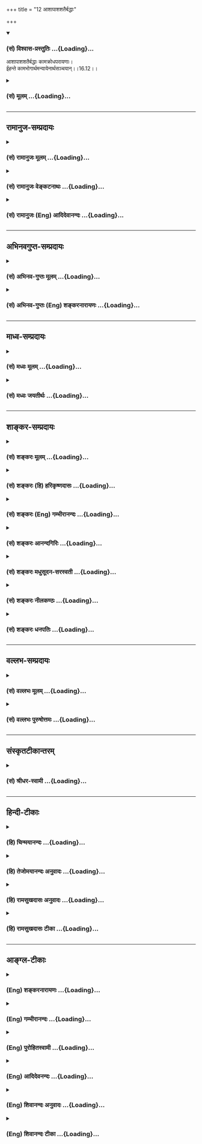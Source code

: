 +++
title = "12 आशापाशशतैर्बद्धाः"

+++
<div class="js_include" newlevelforh1="3" title="(सं) विश्वास-प्रस्तुतिः" unfilled url="/purANam_vaiShNavam/mahAbhAratam/06-bhIShma-parva/03-bhagavad-gItA-parva/saMskRtam/vishvAsa-prastutiH/16_daivAsura-sampad-vib/12_AshApAshashatairb.md">
<details open><summary><h3>(सं) विश्वास-प्रस्तुतिः ...{Loading}...</h3></summary>

आशापाशशतैर्बद्धाः कामक्रोधपरायणाः।  
ईहन्ते कामभोगार्थमन्यायेनार्थसञ्चयान्।।16.12।।
</details>
</div>
<div class="js_include collapsed" newlevelforh1="3" title="(सं) मूलम्" unfilled url="/purANam_vaiShNavam/mahAbhAratam/06-bhIShma-parva/03-bhagavad-gItA-parva/saMskRtam/mUlam/16_daivAsura-sampad-vib/12_AshApAshashatairb.md">
<details><summary><h3>(सं) मूलम् ...{Loading}...</h3></summary>

आशापाशशतैर्बद्धाः कामक्रोधपरायणाः।  
ईहन्ते कामभोगार्थमन्यायेनार्थसञ्चयान्।।16.12।।
</details>
</div>


_________________
## रामानुज-सम्प्रदायः
<div class="js_include collapsed" newlevelforh1="3" title="(सं) रामानुजः मूलम्" unfilled url="/purANam_vaiShNavam/mahAbhAratam/06-bhIShma-parva/03-bhagavad-gItA-parva/saMskRtam/rAmAnujaH/mUlam/16_daivAsura-sampad-vib/12_AshApAshashatairb.md">
<details><summary><h3>(सं) रामानुजः मूलम् ...{Loading}...</h3></summary>

।।16.12।।**आशापाशशतैः** आशाख्यपाशशतैः **बद्धाः कामक्रोधपरायणाः**
कामक्रोधैकनिष्ठाः। **कामभोगार्थम्** **अन्यायेन अर्थसंचयान्** प्रति
**ईहन्ते।**

</details>
</div>
<div class="js_include collapsed" newlevelforh1="3" title="(सं) रामानुजः वेङ्कटनाथः" unfilled url="/purANam_vaiShNavam/mahAbhAratam/06-bhIShma-parva/03-bhagavad-gItA-parva/saMskRtam/rAmAnujaH/venkaTanAthaH/16_daivAsura-sampad-vib/12_AshApAshashatairb.md">
<details><summary><h3>(सं) रामानुजः वेङ्कटनाथः ...{Loading}...</h3></summary>

  
  
।।16.12।। चिन्ता कर्तव्यविषया; आशा तु फलविषया
आशाविषयाणामसङ्ख्यातत्वात्तदाशानामपि शतशाखत्वेन तथात्वम्। कामक्रोधपरायणाः
इत्यत्र क्रोधस्य परमप्राप्यतया तदभिमानविषयत्वाभावात्
कामक्रोधयोरैकाग्र्यमात्रं विवक्षितमित्याह -- कामक्रोधैकनिष्ठा इति।
अयनशब्दोऽत्र आश्रयपरः कामो हि विहन्यमानः क्रोधात्मना परिणमतीति
प्राक्प्रपञ्चितस्मारणे \[3।37\] तात्पर्यान्न पुनरुक्तिः। कामोपभोगार्थमिति
विषयानुभवार्थं परमनिश्श्रेयससाधनभूतपरमपुरुषसमाराधनार्थं यत्कर्तव्यं;
हन्त तदनर्थावहातिक्षुद्रक्षणिकसुखाभासार्थमासीदिति भावः। अन्यायेनेति --
नहि यज्ञादिवन्न्यायार्जितैः कामोपभोगो निष्पाद्यत इति भावः।
द्वितीयान्वयज्ञापनायाऽऽहप्रतीति। प्रवर्तन्ते ईहन्त इत्युभयमत्र
समानविषयं; तत्र ईहया,निष्पादयन्तीति विवक्षितत्वात्अर्थसञ्चयान् इति
द्वितीयान्वयः।  
  

</details>
</div>
<div class="js_include collapsed" newlevelforh1="3" title="(सं) रामानुजः (Eng) आदिदेवानन्दः" unfilled url="/purANam_vaiShNavam/mahAbhAratam/06-bhIShma-parva/03-bhagavad-gItA-parva/saMskRtam/rAmAnujaH/english/AdidevAnandaH/16_daivAsura-sampad-vib/12_AshApAshashatairb.md">
<details><summary><h3>(सं) रामानुजः (Eng) आदिदेवानन्दः ...{Loading}...</h3></summary>

16.12 They are 'bound by hundreds of fetters of hope,' viz., bound by
hundreds of fetters in the form of hope. They are given over to 'desire
and anger,' viz., they are intent solely on desire and anger. To satisfy
their sensual desires, they endeavour for wealth through immortal means.

</details>
</div>


_________________
## अभिनवगुप्त-सम्प्रदायः
<div class="js_include collapsed" newlevelforh1="3" title="(सं) अभिनव-गुप्तः मूलम्" unfilled url="/purANam_vaiShNavam/mahAbhAratam/06-bhIShma-parva/03-bhagavad-gItA-parva/saMskRtam/abhinava-guptaH/mUlam/16_daivAsura-sampad-vib/12_AshApAshashatairb.md">
<details><summary><h3>(सं) अभिनव-गुप्तः मूलम् ...{Loading}...</h3></summary>

।।16.9 -- 16.12।। एतामित्यादि अर्थसंचयानित्यन्तम्। चिन्ता तेषां
प्रलयान्ता अवरितं (ता) संसृतिप्रलयाव्युपरमात्। एतावदितिकामोपभोग एव परं
(परमं) कृत्यम् \[एषाम्\] तन्नाशाच्च परं क्रोधः। अत,एवाह कामक्रोधपरायणाः
इति।

</details>
</div>
<div class="js_include collapsed" newlevelforh1="3" title="(सं) अभिनव-गुप्तः (Eng) शङ्करनारायणः" unfilled url="/purANam_vaiShNavam/mahAbhAratam/06-bhIShma-parva/03-bhagavad-gItA-parva/saMskRtam/abhinava-guptaH/english/shankaranArAyaNaH/16_daivAsura-sampad-vib/12_AshApAshashatairb.md">
<details><summary><h3>(सं) अभिनव-गुप्तः (Eng) शङ्करनारायणः ...{Loading}...</h3></summary>

16.9-12 Etam etc. upto arthasancayam : Their anxiety ends only at the
time of dissolution i.e. never ceases, becaue the rise and dissolution
never end. This much alone : For them the highest goal to be achieved is
but the gratification of desires, and when this (aim) is just ruined,
there arises anger. Hence the Lord says 'Devoted to their craving and
anger'.

</details>
</div>


_________________
## माध्व-सम्प्रदायः
<div class="js_include collapsed" newlevelforh1="3" title="(सं) मध्वः मूलम्" unfilled url="/purANam_vaiShNavam/mahAbhAratam/06-bhIShma-parva/03-bhagavad-gItA-parva/saMskRtam/madhvaH/mUlam/16_daivAsura-sampad-vib/12_AshApAshashatairb.md">
<details><summary><h3>(सं) मध्वः मूलम् ...{Loading}...</h3></summary>

।।16.12।। Sri Madhvacharya did not comment on this sloka.,

</details>
</div>
<div class="js_include collapsed" newlevelforh1="3" title="(सं) मध्वः जयतीर्थः" unfilled url="/purANam_vaiShNavam/mahAbhAratam/06-bhIShma-parva/03-bhagavad-gItA-parva/saMskRtam/madhvaH/jayatIrthaH/16_daivAsura-sampad-vib/12_AshApAshashatairb.md">
<details><summary><h3>(सं) मध्वः जयतीर्थः ...{Loading}...</h3></summary>

।।16.12।। Sri Jayatirtha did not comment on this sloka.  
  

</details>
</div>


_________________
## शाङ्कर-सम्प्रदायः
<div class="js_include collapsed" newlevelforh1="3" title="(सं) शङ्करः मूलम्" unfilled url="/purANam_vaiShNavam/mahAbhAratam/06-bhIShma-parva/03-bhagavad-gItA-parva/saMskRtam/shankaraH/mUlam/16_daivAsura-sampad-vib/12_AshApAshashatairb.md">
<details><summary><h3>(सं) शङ्करः मूलम् ...{Loading}...</h3></summary>

।।16.12।। --,**आशापाशशतैः** आशा एव पाशाः तच्छतैः **बद्धाः** नियन्त्रिताः
सन्तः सर्वतः आकृष्यमाणाः; **कामक्रोधपरायणाः** कामक्रोधौ परम्,अयनम्
आश्रयः येषां ते कामक्रोधपरायणाः; **ईहन्ते** चेष्टन्ते **कामभोगार्थं**
कामभोगप्रयोजनाय न धर्मार्थम्; **अन्यायेन** परस्वापहरणादिना इत्यर्थः किम्
**अर्थसंचयान्** अर्थप्रचयान्।। ईदृशश्च तेषाम् अभिप्रायः --,

</details>
</div>
<div class="js_include collapsed" newlevelforh1="3" title="(सं) शङ्करः (हि) हरिकृष्णदासः" unfilled url="/purANam_vaiShNavam/mahAbhAratam/06-bhIShma-parva/03-bhagavad-gItA-parva/saMskRtam/shankaraH/hindI/harikRShNadAsaH/16_daivAsura-sampad-vib/12_AshApAshashatairb.md">
<details><summary><h3>(सं) शङ्करः (हि) हरिकृष्णदासः ...{Loading}...</h3></summary>

।।16.12।। तथा सैकड़ों आशारूप पाशोंसे बँधे हुएजकड़े हुए; सब ओरसे खींचे
जाते हुए; काम क्रोधके परायण हुए अर्थात् कामक्रोध ही जिनका परम अयन --
आश्रय है; ऐसे काम क्रोधपरायण पुरुष; धर्मके लिये नहीं; बल्कि भोग्य
वस्तुओंका भोग करनेके लिये; अन्यायपूर्वक अर्थात् दूसरेका सत्त्व हरण करना
आदि अनेक पापमय युक्तियोंद्वारा धनसमुदायको इकट्ठा करनेकी चेष्टा किया करते
हैं।  
  
,

</details>
</div>
<div class="js_include collapsed" newlevelforh1="3" title="(सं) शङ्करः (Eng) गम्भीरानन्दः" unfilled url="/purANam_vaiShNavam/mahAbhAratam/06-bhIShma-parva/03-bhagavad-gItA-parva/saMskRtam/shankaraH/english/gambhIrAnandaH/16_daivAsura-sampad-vib/12_AshApAshashatairb.md">
<details><summary><h3>(सं) शङ्करः (Eng) गम्भीरानन्दः ...{Loading}...</h3></summary>

16.12 Baddhah, bound, being impelled, being lured from all sides;
asa-pasa-sataih, by hundreds of shackles in the from of hope-the hopes
themselves are the shackles; by hundreds of these;
kama-krodha-parayanah, giving themselves wholly to passion and anger,
having passion and anger as their highest resort; ihante, they
endeavour; artha-sancayan, to amass wealth; anyayena, through foul
means, i.e. by stealing others' wealth, etc.; kama-bhoga-artham, for the
enjoyment of desirable objects-in order to enjoy desirable objects, not
for righteous acts. Their intentions, too, are of this kind:

</details>
</div>
<div class="js_include collapsed" newlevelforh1="3" title="(सं) शङ्करः आनन्दगिरिः" unfilled url="/purANam_vaiShNavam/mahAbhAratam/06-bhIShma-parva/03-bhagavad-gItA-parva/saMskRtam/shankaraH/AnandagiriH/16_daivAsura-sampad-vib/12_AshApAshashatairb.md">
<details><summary><h3>(सं) शङ्करः आनन्दगिरिः ...{Loading}...</h3></summary>

।।16.12।। आसुरानेव पुनर्विशिनष्टि -- **आशेति।**
अशक्योपायार्थविषयाऽनवगतोपायार्थविषया वा प्रार्थना आशास्ताः पाशा इव
पाशास्तेषां शतैर्बद्धा इव श्रेयसः प्रच्याव्येत ततो नीयमाना इत्याह --
**आशा एवेति।**

</details>
</div>
<div class="js_include collapsed" newlevelforh1="3" title="(सं) शङ्करः मधुसूदन-सरस्वती" unfilled url="/purANam_vaiShNavam/mahAbhAratam/06-bhIShma-parva/03-bhagavad-gItA-parva/saMskRtam/shankaraH/madhusUdana-sarasvatI/16_daivAsura-sampad-vib/12_AshApAshashatairb.md">
<details><summary><h3>(सं) शङ्करः मधुसूदन-सरस्वती ...{Loading}...</h3></summary>

।।16.12।। त ईदृशा असुराः -- आशेति। अशक्योपायार्थविषया अनवगतोपायार्थविषया
वा प्रार्थना आशास्ता एव पाशा इव बन्धनहेतुत्वात्पाशास्तेषां शतैः
समूहैर्बद्धा इव श्रेयसः प्रच्याव्येतस्तत आकृष्य नीयमानाः कामक्रोधौ
परमयनमाश्रयो येषां ते कामक्रोधपरायणाः।
स्त्रीव्यतिकराभिलाषपरानिष्टाभिलाषाभ्यां सदा परिगृहीता इति यावत्। ईहन्ते
कर्तुं चेष्टन्ते कामभोगार्थं नतु धर्मार्थमन्यायेन
परस्वहरणादिनार्तसंचयान्धनराशीन्। संचयानिति बहुवचनेन धनप्राप्तावपि
तत्तृष्णानुवृत्तेर्विषयप्राप्तिवर्धमानतृष्णत्वरूपो लोभो दर्शितः।

</details>
</div>
<div class="js_include collapsed" newlevelforh1="3" title="(सं) शङ्करः नीलकण्ठः" unfilled url="/purANam_vaiShNavam/mahAbhAratam/06-bhIShma-parva/03-bhagavad-gItA-parva/saMskRtam/shankaraH/nIlakaNThaH/16_daivAsura-sampad-vib/12_AshApAshashatairb.md">
<details><summary><h3>(सं) शङ्करः नीलकण्ठः ...{Loading}...</h3></summary>

।।16.12।। अन्यायेन परवञ्चनादिना अर्थसंचयान् धनराशीन् ईहन्ते लिप्सन्ते।

</details>
</div>
<div class="js_include collapsed" newlevelforh1="3" title="(सं) शङ्करः धनपतिः" unfilled url="/purANam_vaiShNavam/mahAbhAratam/06-bhIShma-parva/03-bhagavad-gItA-parva/saMskRtam/shankaraH/dhanapatiH/16_daivAsura-sampad-vib/12_AshApAshashatairb.md">
<details><summary><h3>(सं) शङ्करः धनपतिः ...{Loading}...</h3></summary>

।।16.12।। आसुरानेव पुनर्विशिष्टि। आशा अशक्योपायार्थविषया
अनवगतोपायार्थविषया वा पार्थनास्ता एव बन्धनहेतुतत्वात्पाशाः। आशापाशानां
शतैर्बद्धा एव सन्तः श्रेयसः प्रच्योव्येस्तत आकृष्यमाणाः कामक्रोधपरायणाः
कामक्रोधौ परमयनं आश्रयो येषां ते। कामभोगार्थ कामभोगप्रयोजनाय नतु
धर्मार्थमन्यायेन परस्वापहरणादिनार्थसंचयानर्थप्रचयान् ईहन्ते,चेष्टन्ते।

</details>
</div>


_________________
## वल्लभ-सम्प्रदायः
<div class="js_include collapsed" newlevelforh1="3" title="(सं) वल्लभः मूलम्" unfilled url="/purANam_vaiShNavam/mahAbhAratam/06-bhIShma-parva/03-bhagavad-gItA-parva/saMskRtam/vallabhaH/mUlam/16_daivAsura-sampad-vib/12_AshApAshashatairb.md">
<details><summary><h3>(सं) वल्लभः मूलम् ...{Loading}...</h3></summary>

।।16.12।। अतएव आशापाशशतैरिति।

</details>
</div>
<div class="js_include collapsed" newlevelforh1="3" title="(सं) वल्लभः पुरुषोत्तमः" unfilled url="/purANam_vaiShNavam/mahAbhAratam/06-bhIShma-parva/03-bhagavad-gItA-parva/saMskRtam/vallabhaH/puruShottamaH/16_daivAsura-sampad-vib/12_AshApAshashatairb.md">
<details><summary><h3>(सं) वल्लभः पुरुषोत्तमः ...{Loading}...</h3></summary>

  
  
।।16.12।। तदर्थमेव आशा एव पाशास्तेषां शतानि
तैर्बद्धास्तद्वशेनाऽनेकतुच्छदैवाद्याश्रयणशीलाः; कामक्रोधावेव परमयनं मूलं
आश्रयणं येषां तादृशाः। कामोपभोगस्य कृतपुरुषार्थनिश्चयत्वेन
कामभोगार्थमन्यायेन चौर्यापहारहिंसादिना अर्थसञ्चयान् ईहन्ते इच्छन्ति।  
  

</details>
</div>


_________________
## संस्कृतटीकान्तरम्
<div class="js_include collapsed" newlevelforh1="3" title="(सं) श्रीधर-स्वामी" unfilled url="/purANam_vaiShNavam/mahAbhAratam/06-bhIShma-parva/03-bhagavad-gItA-parva/saMskRtam/shrIdhara-svAmI/16_daivAsura-sampad-vib/12_AshApAshashatairb.md">
<details><summary><h3>(सं) श्रीधर-स्वामी ...{Loading}...</h3></summary>

।।16.12।। अतएव **-- आशेति।** आशा एव पाशास्तेषां शतानि तैर्बद्धा इतस्तत
आकृष्यमाणाः; कामक्रोधौ परमयनमाश्रयो येषां ते; कामभोगार्थमन्यायेन
चौर्यादिनाऽर्थानां संचयाव्राशीनीहन्ते इच्छन्ति।

</details>
</div>


_________________
## हिन्दी-टीकाः
<div class="js_include collapsed" newlevelforh1="3" title="(हि) चिन्मयानन्दः" unfilled url="/purANam_vaiShNavam/mahAbhAratam/06-bhIShma-parva/03-bhagavad-gItA-parva/hindI/chinmayAnandaH/16_daivAsura-sampad-vib/12_AshApAshashatairb.md">
<details><summary><h3>(हि) चिन्मयानन्दः ...{Loading}...</h3></summary>

।।16.12।। आसुरी लोगों के स्वभाव को अधिक स्पष्ट करते हुए भगवान् श्रीकृष्ण
इस श्लोक में उनके कार्य कलापों का वर्णन करते हैं। सैकड़ों आशापाशों से
बन्धे हुए पुरुष की मानसिक और बौद्धिक क्षमताओं का ह्रास होता रहता है। फिर
वह अशान्त पुरुष प्रत्येक वस्तु; व्यक्ति और घटना के साथ अपने धैर्य को
खोकर अपने विवेक और मानसिक सन्तुलन को भी खो देता है। उत्तेजना और सतत
असन्तोष से ग्रस्त यह पुरुष काम और क्रोध के वशीभूत हो जाता है। कामना के
अतृप्त या अवरुद्ध होने पर क्रोध उत्पन्न होना निश्चित है। कामना की पूर्ति
के लिए वह संघर्ष करता है; परन्तु प्रतिस्पर्धा से पूर्ण इस जगत् में सदैव
इष्ट प्राप्ति होना असंभव है और ऐसी परिस्थति में उसकी कामना उन्मत्त और
उद्वेगपूर्ण क्रोध में परिवर्तित हो जाती है। ईहन्ते अथक परिश्रम के द्वारा
वे अपनी नित्य वर्धमान कामना को सन्तुष्ट करने में प्रयत्नशील होते हैं।
भोग के लिए विषयों का परिग्रह आवश्यक होता है। वे शान्ति और सुख को खोजने
के स्थान पर उस एक संज्ञाविहीन तृष्णा को तृप्त करने का प्रयत्न करते रहते
हैं; जो कि एक दीर्घकालीन असाध्य रोग के समान होती है। अपनी मनप्रवृत्तियों
का निरीक्षण; अध्ययन एवं यथार्थ निर्णय पर पहुँचने के लिए आवश्यक मनसन्तुलन
का उनमें सर्वथा अभाव होता है। इच्छापूर्ति की विक्षिप्त भागदौड़ में वे
जीवन के दिव्यतत्त्व से पराङ्मुख हो जाते हैं और सत्यासत्य के विवेक की भी
उपेक्षा करते हैं। कामना से प्रेरित होने पर वे अन्यायपूर्वक अर्थ का संचय
करने में व्यस्त हो जाते हैं। यद्यपि आसुरी लोगों के इन लक्षणों को पाँच
हजार वर्षों पूर्व लिखा गया था; परन्तु आश्चर्य है कि इस खण्ड को पढ़ने पर
ऐसा प्रतीत होता है; मानो यह आज के युग की कटु किन्तु सत्य आलोचना है इस
प्रकार; यदि गीता के विद्यार्थी आज के गौरवशाली विज्ञान; भौतिक समृद्धि;
लौकिक उपलब्धि और राजनीतिक मुक्ति के युग का परीक्षण करें; तो इस युग को
आसुरी श्रेणी में ही मान्यता प्राप्त होगी। औद्योगिक संस्थानों के व्यापक
प्रसार के चीखते हुए भोपुओं की कर्णकटु ध्वनि और आधुनिक वैज्ञानिक अस्त्रों
के भयानक धमाके के मध्य तथा हमारे द्वारा आविष्कृत स्वविनाश की प्राकृतिक
शक्तियों के कोलाहल में; हम भले ही सुदूर काल के ज्ञानी पुरुषों के द्वारा
उद्घोषित सत्य की ओर ध्यान न दें; किन्तु गीता के निष्ठावान विद्यार्थी उन
घोषणाओं की अकाट्य सत्यता को प्रत्यक्ष देखते हैं; और स्वभावत अपने युग के
प्रति उनका मन उदास हो जाता है। उन पुरुषों के विचार इस प्रकार होते हैं

</details>
</div>
<div class="js_include collapsed" newlevelforh1="3" title="(हि) तेजोमयानन्दः अनुवादः" unfilled url="/purANam_vaiShNavam/mahAbhAratam/06-bhIShma-parva/03-bhagavad-gItA-parva/hindI/tejomayAnandaH/anuvAdaH/16_daivAsura-sampad-vib/12_AshApAshashatairb.md">
<details><summary><h3>(हि) तेजोमयानन्दः अनुवादः ...{Loading}...</h3></summary>

।।16.12।। सैकड़ों आशापाशों से बन्धे हुये, काम और क्रोध के वश में ये लोग
विषयभोगों की पूर्ति के लिये अन्यायपूर्वक धन का संग्रह करने के लिये
चेष्टा करते हैं।।

</details>
</div>
<div class="js_include collapsed" newlevelforh1="3" title="(हि) रामसुखदासः अनुवादः" unfilled url="/purANam_vaiShNavam/mahAbhAratam/06-bhIShma-parva/03-bhagavad-gItA-parva/hindI/rAmasukhadAsaH/anuvAdaH/16_daivAsura-sampad-vib/12_AshApAshashatairb.md">
<details><summary><h3>(हि) रामसुखदासः अनुवादः ...{Loading}...</h3></summary>

।।16.12।। वे आशाकी सैकड़ों फाँसियोंसे बँधे हुए मनुष्य काम-क्रोधके परायण
होकर पदार्थोंका भोग करनेके लिये अन्यायपूर्वक धन-संचय करनेकी चेष्टा करते
रहते हैं।

</details>
</div>
<div class="js_include collapsed" newlevelforh1="3" title="(हि) रामसुखदासः टीका" unfilled url="/purANam_vaiShNavam/mahAbhAratam/06-bhIShma-parva/03-bhagavad-gItA-parva/hindI/rAmasukhadAsaH/TIkA/16_daivAsura-sampad-vib/12_AshApAshashatairb.md">
<details><summary><h3>(हि) रामसुखदासः टीका ...{Loading}...</h3></summary>

।।16.12।।***व्याख्या --***  **आशापाशशतैर्बद्धाः --** आसुरी
सम्पत्तिवाले मनुष्य आशारूपी सैकड़ों पाशोंसे बँधे रहते हैं अर्थात् उनको
इतना धन हो जायगा; इतना मान हो जायगा; शरीरमें नीरोगता आ जायगी आदि सैकड़ों
आशाओंकी फाँसियाँ लगी रहती हैं। आशाकी फाँसीसे बँधे हुए मनुष्योंके पास
लाखोंकरोड़ों रुपये हो जायँ; तो भी उनका मँगतापन नहीं मिटता उनकी तो यही
आशा रहती है कि सन्तोंसे कुछ मिल जाय; भगवान्से कुछ मिल जाय; मनुष्योंसे
कुछ मिल जाय। इतना ही नहीं पशुपक्षी; वृक्षलता; पहाड़समुद्र आदिसे भी हमें
कुछ मिल जाय। इस प्रकार उनमें सदा खाऊँखाऊँ बनी रहती है। ऐसे व्यक्तियोंकी
सांसारिक आशाएँ कभी पूरी नहीं होतीं (गीता 9। 12)। यदि पूरी हो भी जायँ; तो
भी कुछ फायदा नहीं है क्योंकि यदि वे जीते रहेंगे; तो आशावाली वस्तु नष्ट
हो जायगी और आशावाली वस्तु रहेगी; तो वे मर जायँगे अथवा दोनों ही नष्ट हो
जायँगे। जो आशारूपी फाँसीसे बँधे हुए हैं; वे कभी एक जगह स्थिर नहीं रह सकते
और जो इस आशारूपी फाँसीसे छूट गये हैं; वे मौजसे एक जगह रहते हैं -- **आशा
नाम मनुष्याणां काचिदाश्चर्यश्रृङ्खला।  
  
** यया बद्धाः प्रधावन्ति मुक्तास्तिष्ठन्ति पङ्गुवत्।।  
  
**कामक्रोधपरायणाः --** उनका परम अयन; स्थान काम और क्रोध ही होते हैं
**(टिप्पणी प₀ 819.3)** अर्थात् अपनी कामनापूर्तिके करनेके लिये और
क्रोधपूर्वक दूसरोंको कष्ट देनेके लिये ही उनका जीवन होता है। कामक्रोधके
परायण मनुष्योंका यह निश्चय रहता है कि कामनाके बिना मनुष्य जड हो जाता है।
क्रोधके बिना उसका तेज भी नहीं रहता। कामनासे ही सब काम होता है; नहीं तो
आदमी काम करे ही क्यों कामनाके बिना तो आदमीका जीवन ही भार हो जायगा।
संसारमें काम और क्रोध ही तो सार चीज है। इसके बिना लोग हमें संसारमें रहने
ही नहीं देंगे। क्रोधसे ही शासन चलता है; नहीं तो शासनको मानेगा ही कौन
क्रोधसे दबाकर दूसरोंको ठीक करना चाहिये; नहीं तो लोग हमारा सर्वस्व छीन
लेंगे। फिर तो हमारा अपना कुछ अस्तित्व ही नहीं रहेगा; आदि।**ईहन्ते
कामभोगार्थमन्यायेनार्थसंचयान् --** आसुरी प्रकृतिवाले मनुष्योंका उद्देश्य
धनका संग्रह करना और विषयोंका भोग करना होता है। इस उद्देश्यकी पूर्तिके
लिये वे बेईमानी; धोखेबाजी; विश्वासघात; टैक्सकी चोरी आदि करके दूसरोंका हक
मारकर मन्दिर; बालक; विधवा आदिका धन दबाकर और इस तरह अनेक अन्यान्य पाप
करके धनका संचय करना चाहते हैं। कारण कि उनके मनमें यह बात गहराईसे बैठी
रहती है कि आजकलके जमानेमें ईमानदारीसे; न्यायसे कोई धनी थोड़े ही हो सकता
है ये जितने धनी हुए हैं; सब अन्याय; चोरी; धोखेबाजी करके ही हुए हैं।
ईमानदारीसे; न्यायसे काम करनेकी जो बात है; वह तो कहनेमात्रकी है काममें
नहीं आ सकती। यदि हम न्यायके अनुसार काम करेंगे; तो हमें दुःख पाना पड़ेगा
और जीवनधारण करना मुश्किल हो जायगा। ऐसा उन आसुर स्वभाववाले व्यक्तियोंका
निश्चय होता है।  
  
जो व्यक्ति न्यायपूर्वक स्वर्गके भोगोंकी प्राप्तिके लिये लगे हुए हैं उनके
लिये भी भगवान्ने कहा है कि उन लोगोंकी बुद्धिमें हमें परमात्माकी प्राप्ति
करना है यह निश्चय हो ही नहीं सकता (गीता 2। 44)। फिर जो अन्यायपूर्वक धन
कमाकर प्राणोंके पोषणमें लगे हुए हैं; उनकी बुद्धिमें परमात्मप्राप्तिका
निश्चय कैसे हो सकता है परन्तु वे भी यदि चाहें तो परमात्मप्राप्तिका
निश्चय करके साधनपरायण हो सकते हैं। ऐसा निश्चय करनेके लिये किसीको भी मना
नहीं है क्योंकि मनुष्यजन्म परमात्मप्राप्तिके लिये ही मिला है।  
  
***सम्बन्ध --***  आसुर स्वभाववाले व्यक्ति लोभ; क्रोध और अभिमानको लेकर
किस प्रकारके मनोरथ किया करते हैं; उसे क्रमशः आगेके तीन श्लोकोंमें बताते
हैं।

</details>
</div>


_________________
## आङ्ग्ल-टीकाः
<div class="js_include collapsed" newlevelforh1="3" title="(Eng) शङ्करनारायणः" unfilled url="/purANam_vaiShNavam/mahAbhAratam/06-bhIShma-parva/03-bhagavad-gItA-parva/english/shankaranArAyaNaH/16_daivAsura-sampad-vib/12_AshApAshashatairb.md">
<details><summary><h3>(Eng) शङ्करनारायणः ...{Loading}...</h3></summary>

16.12. Being bound by hundreds of ropes of longing; and being devoted to
their desire and anger, they seek, by unjust means, hoards with wealth,
for the purpose of the gratification of their desires.

</details>
</div>
<div class="js_include collapsed" newlevelforh1="3" title="(Eng) गम्भीरानन्दः" unfilled url="/purANam_vaiShNavam/mahAbhAratam/06-bhIShma-parva/03-bhagavad-gItA-parva/english/gambhIrAnandaH/16_daivAsura-sampad-vib/12_AshApAshashatairb.md">
<details><summary><h3>(Eng) गम्भीरानन्दः ...{Loading}...</h3></summary>

16.12 Bound by hundreds of shackles in the form of hope, giving
themselves wholly to passion and anger, they endeavour to amass wealth
through foul means for the enjoyment of desirable objects.

</details>
</div>
<div class="js_include collapsed" newlevelforh1="3" title="(Eng) पुरोहितस्वामी" unfilled url="/purANam_vaiShNavam/mahAbhAratam/06-bhIShma-parva/03-bhagavad-gItA-parva/english/purohitasvAmI/16_daivAsura-sampad-vib/12_AshApAshashatairb.md">
<details><summary><h3>(Eng) पुरोहितस्वामी ...{Loading}...</h3></summary>

16.12 Caught in the toils of a hundred vain hopes, the slaves of passion
and wrath, they accumulate hoards of unjust wealth, only to pander to
their sensual desire.

</details>
</div>
<div class="js_include collapsed" newlevelforh1="3" title="(Eng) आदिदेवनन्दः" unfilled url="/purANam_vaiShNavam/mahAbhAratam/06-bhIShma-parva/03-bhagavad-gItA-parva/english/AdidevanandaH/16_daivAsura-sampad-vib/12_AshApAshashatairb.md">
<details><summary><h3>(Eng) आदिदेवनन्दः ...{Loading}...</h3></summary>

16.12 Bound by hundreds of fetters of hopes, given over to desire and
anger, they strive unjustly to gather wealth for the gratification of
their desires.

</details>
</div>
<div class="js_include collapsed" newlevelforh1="3" title="(Eng) शिवानन्दः अनुवादः" unfilled url="/purANam_vaiShNavam/mahAbhAratam/06-bhIShma-parva/03-bhagavad-gItA-parva/english/shivAnandaH/anuvAdaH/16_daivAsura-sampad-vib/12_AshApAshashatairb.md">
<details><summary><h3>(Eng) शिवानन्दः अनुवादः ...{Loading}...</h3></summary>

16.12 Bound by a hundred ties of hope, given over to lust and anger,
they strive to obtain by unlawful means hoards to wealth for sensual
enjoyments.

</details>
</div>
<div class="js_include collapsed" newlevelforh1="3" title="(Eng) शिवानन्दः टीका" unfilled url="/purANam_vaiShNavam/mahAbhAratam/06-bhIShma-parva/03-bhagavad-gItA-parva/english/shivAnandaH/TIkA/16_daivAsura-sampad-vib/12_AshApAshashatairb.md">
<details><summary><h3>(Eng) शिवानन्दः टीका ...{Loading}...</h3></summary>

16.12 आशापाशशतैः by a hundred ties of hope; बद्धाः bound;
कामक्रोधपरायणाः given over to lust and anger; ईहन्ते (they) strive (to
attain); कामभोगार्थम् for sensual enjoyment; अन्यायेन by unlawful means;
अर्थसञ्चयान् hoards of wealth.Commentary They murder people and rob them
of their wealth in order to have sensual enjoyments. They amass wealth
for sensepleasure only; but not for doing righteous actions. They have
no mercy. They are very cruel. They are held in bondage by a hundred
ties of expectation. They harbour in their hearts a craving for all
kinds of sensual objects. Various sorts of desires crop up in their
mind. When their desires are not gratified they become furious. They
acire wealth by unjust means. Hope or expectation binds a man to the
wheel of Samsara.,Therefore hope is likened to a cord or a rope. There
is no end to their cravings. Though they possess enormous wealth their
cravings are not appeased. They multiply daily. These people become
hopeless victims of greed.

</details>
</div>
